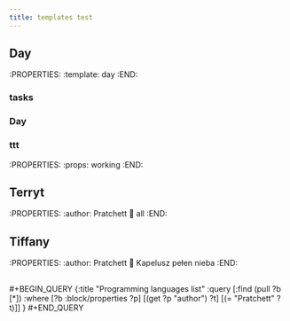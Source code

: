 ```yaml
---
title: templates test
---
```


## Day
:PROPERTIES:
:template: day
:END:
### tasks
### Day
### ttt
:PROPERTIES:
:props: working 
:END:
###
## Terryt
:PROPERTIES:
:author: Pratchett
:book: all
:END:
## Tiffany
:PROPERTIES:
:author: Pratchett
:book: Kapelusz pełen nieba
:END:
##
#+BEGIN_QUERY
{:title "Programming languages list"
 :query [:find (pull ?b [*])
         :where
         [?b :block/properties ?p]
         [(get ?p "author") ?t]
         [(= "Pratchett" ?t)]]
 }
#+END_QUERY
